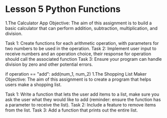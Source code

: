 # Lesson 5 Python Functions

1.The Calculator App
Objective: The aim of this assignment is to build a basic calculator that can perform addition, subtraction, multiplication, and division.

Task 1: Create functions for each arithmetic operation, with parameters for two numbers to be used in the operation. Task 2: Implement user input to receive numbers and an operation choice, their response for operation should call the associated function Task 3: Ensure your program can handle division by zero and other potential errors.

if operation == "add":
    add(num_1, num_2)
1.The Shopping List Maker
Objective: The aim of this assignment is to create a program that helps users make a shopping list.

Task 1: Write a function that lets the user add items to a list, make sure you ask the user what they would like to add (reminder: ensure the function has a parameter to receive the list). Task 2: Include a feature to remove items from the list. Task 3: Add a function that prints out the entire list.
